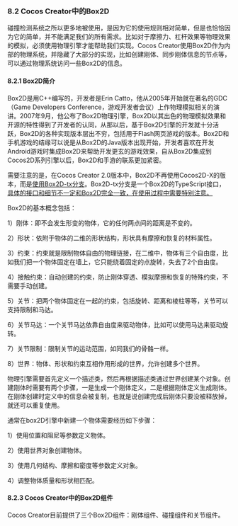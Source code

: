 ### 8.2 Cocos Creator中的Box2D

碰撞检测系统之所以更多地被使用，是因为它的使用规则相对简单，但是也恰恰因为它的简单，并不能满足我们的所有需求。比如对于摩擦力、杠杆效果等物理效果的模拟，必须使用物理引擎才能帮助我们实现。Cocos Creator使用Box2D作为内部的物理系统，并隐藏了大部分的实现，比如创建刚体、同步刚体信息的节点等，可以通过物理系统访问一些Box2D的信息。

#### 8.2.1 Box2D简介

Box2D是用C++编写的，开发者是Erin Catto，他从2005年开始就在著名的GDC（Game Developers Conference，游戏开发者会议）上作物理模拟相关的演讲。2007年9月，他公布了Box2D物理引擎，Box2D以其出色的物理模拟效果和开源的特性得到了开发者的认同，从那以后，基于Box2D引擎的开发就十分活跃，Box2D的各种实现版本层出不穷，包括用于Flash网页游戏的版本。Box2D和手机游戏的结缘可以说是从Box2D的Java版本出现开始，开发者喜欢在开发Android游戏时集成Box2D来帮助开发更玄的游戏效果，自从Box2D集成到Cocos2D系列引擎以后，Box2D和手游的联系更加紧密。

需要注意的是，在Cocos Creator 2.0版本中，Box2D不再使用Cocos2D-X的版本，而是<u>使用Box2D-tx分支</u>。Box2D-tx分支是一个Box2D的TypeScript接口，<u>具体的接口和细节不一定和Box2D完全一致，在使用过程中需要特别注意。</u>

Box2D的基本概念包括：

1）刚体：即不会发生形变的物体，它的任何两点间的距离是不变的。

2）形状：依附于物体的二维的形状结构，形状具有摩擦和恢复的材料属性。

3）约束：约束就是限制物体自由的物理链接，在二维中，物体有三个自由度，比如我们把一个物体固定在墙上，它只能绕着固定的点旋转，失去了2个自由度。

4）接触约束：自动创建的约束，防止刚体穿透、模拟摩擦和恢复的特殊约束，不需要手动创建。

5）关节：把两个物体固定在一起的约束，包括旋转、距离和棱柱等等，关节可以支持限制和马达。

6）关节马达：一个关节马达依靠自由度来驱动物体，比如可以使用马达来驱动旋转。

7）关节限制：限制关节的运动范围，如同我们的骨骼一样。

8）世界：物体、形状和约束互相作用形成的世界，允许创建多个世界。

物理引擎需要首先定义一个描述类，然后再根据描述类通过世界创建某个对象。创建刚体时需要有两个步骤，一是生成一个刚体定义，二是根据刚体定义生成刚体。在刚体创建时定义中的信息会被复制，也就是说创建完成后刚体只要没被释放掉，就还可以重复使用。

通常在box2D引擎中新建一个物体需要经历如下步骤：

1）使用位置和阻尼等参数定义物体。

2）使用世界对象创建物体。

3）使用几何结构、摩擦和密度等参数定义对象。

4）调整物体质量和形状相匹配。



#### 8.2.3 Cocos Creator中的Box2D组件

Cocos Creator目前提供了三个Box2D组件：刚体组件、碰撞组件和关节组件。



